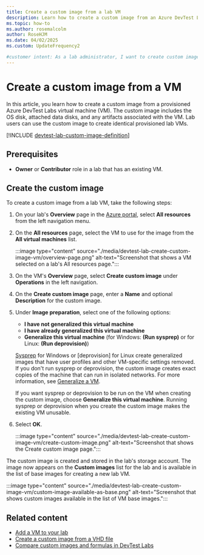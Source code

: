 ```yaml
---
title: Create a custom image from a lab VM
description: Learn how to create a custom image from an Azure DevTest Labs virtual machine (VM) by using the Azure portal.
ms.topic: how-to
ms.author: rosemalcolm
author: RoseHJM
ms.date: 04/02/2025
ms.custom: UpdateFrequency2

#customer intent: As a lab administrator, I want to create custom images from existing VMs so I can make the custom images available to lab users as bases for creating more VMs.
---
```


# Create a custom image from a VM

In this article, you learn how to create a custom image from a provisioned Azure DevTest Labs virtual machine (VM). The custom image includes the OS disk, attached data disks, and any artifacts associated with the VM. Lab users can use the custom image to create identical provisioned lab VMs.

[!INCLUDE [devtest-lab-custom-image-definition](../../includes/devtest-lab-custom-image-definition.md)]

## Prerequisites

- **Owner** or **Contributor** role in a lab that has an existing VM.

## Create the custom image

To create a custom image from a lab VM, take the following steps:

1. On your lab's **Overview** page in the [Azure portal](https://go.microsoft.com/fwlink/p/?LinkID=525040), select **All resources** from the left navigation menu.
1. On the **All resources** page, select the VM to use for the image from the **All virtual machines** list.

   :::image type="content" source="./media/devtest-lab-create-custom-image-vm/overview-page.png" alt-text="Screenshot that shows a VM selected on a lab's All resources page.":::

1. On the VM's **Overview** page, select **Create custom image** under **Operations** in the left navigation.
1. On the **Create custom image** page, enter a **Name** and optional **Description** for the custom image.

1. Under **Image preparation**, select one of the following options:

   - **I have not generalized this virtual machine** 
   - **I have already generalized this virtual machine**
   - **Generalize this virtual machine** (for Windows: **(Run sysprep)** or for Linux: **(Run deprovision)**)

   [Sysprep](/windows-hardware/manufacture/desktop/sysprep--system-preparation--overview) for Windows or [deprovision] for Linux create generalized images that have user profiles and other VM-specific settings removed. If you don't run sysprep or deprovision, the custom image creates exact copies of the machine that can run in isolated networks. For more information, see [Generalize a VM](/azure/virtual-machines/generalize).

   If you want sysprep or deprovision to be run on the VM when creating the custom image, choose **Generalize this virtual machine**. Running sysprep or deprovision when you create the custom image makes the existing VM unusable.

1. Select **OK**.

   :::image type="content" source="./media/devtest-lab-create-custom-image-vm/create-custom-image.png" alt-text="Screenshot that shows the Create custom image page.":::

The custom image is created and stored in the lab's storage account. The image now appears on the **Custom images** list for the lab and is available in the list of base images for creating a new lab VM.

:::image type="content" source="./media/devtest-lab-create-custom-image-vm/custom-image-available-as-base.png" alt-text="Screenshot that shows custom images available in the list of VM base images.":::

## Related content

- [Add a VM to your lab](devtest-lab-add-vm.md)
- [Create a custom image from a VHD file](devtest-lab-create-template.md)
- [Compare custom images and formulas in DevTest Labs](devtest-lab-comparing-vm-base-image-types.md)
